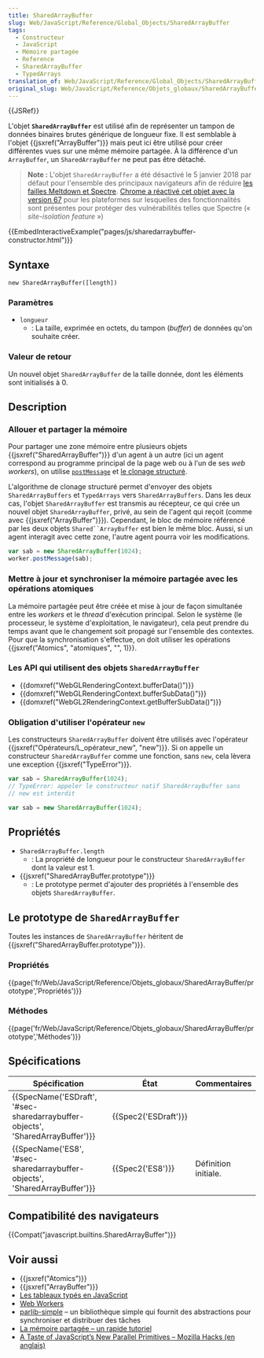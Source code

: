 ```yaml
---
title: SharedArrayBuffer
slug: Web/JavaScript/Reference/Global_Objects/SharedArrayBuffer
tags:
  - Constructeur
  - JavaScript
  - Mémoire partagée
  - Reference
  - SharedArrayBuffer
  - TypedArrays
translation_of: Web/JavaScript/Reference/Global_Objects/SharedArrayBuffer
original_slug: Web/JavaScript/Reference/Objets_globaux/SharedArrayBuffer
---
```

{{JSRef}}

L'objet **`SharedArrayBuffer`** est utilisé afin de représenter un tampon de données binaires brutes générique de longueur fixe. Il est semblable à l'objet {{jsxref("ArrayBuffer")}} mais peut ici être utilisé pour créer différentes vues sur une même mémoire partagée. À la différence d'un `ArrayBuffer`, un `SharedArrayBuffer` ne peut pas être détaché.

> **Note :** L'objet `SharedArrayBuffer` a été désactivé le 5 janvier 2018 par défaut pour l'ensemble des principaux navigateurs afin de réduire [les failles Meltdown et Spectre](https://blog.mozilla.org/security/2018/01/03/mitigations-landing-new-class-timing-attack/). [Chrome a réactivé cet objet avec la version 67](https://bugs.chromium.org/p/chromium/issues/detail?id=821270) pour les plateformes sur lesquelles des fonctionnalités sont présentes pour protéger des vulnérabilités telles que Spectre (« _site-isolation feature_ »)

{{EmbedInteractiveExample("pages/js/sharedarraybuffer-constructor.html")}}

## Syntaxe

    new SharedArrayBuffer([length])

### Paramètres

- `longueur`
  - : La taille, exprimée en octets, du tampon (_buffer_) de données qu'on souhaite créer.

### Valeur de retour

Un nouvel objet `SharedArrayBuffer` de la taille donnée, dont les éléments sont initialisés à 0.

## Description

### Allouer et partager la mémoire

Pour partager une zone mémoire entre plusieurs objets {{jsxref("SharedArrayBuffer")}} d'un agent à un autre (ici un agent correspond au programme principal de la page web ou à l'un de ses _web workers_), on utilise [`postMessage`](/fr/docs/Web/API/Worker/postMessage) et [le clonage structuré](/fr/docs/Web/API/Web_Workers_API/Structured_clone_algorithm).

L'algorithme de clonage structuré permet d'envoyer des objets `SharedArrayBuffers` et `TypedArrays` vers `SharedArrayBuffers`. Dans les deux cas, l'objet `SharedArrayBuffer` est transmis au récepteur, ce qui crée un nouvel objet `SharedArrayBuffer`, privé, au sein de l'agent qui reçoit (comme avec  {{jsxref("ArrayBuffer")}}). Cependant, le bloc de mémoire référencé par les deux objets ` Shared``ArrayBuffer ` est bien le même bloc. Aussi, si un agent interagit avec cette zone, l'autre agent pourra voir les modifications.

```js
var sab = new SharedArrayBuffer(1024);
worker.postMessage(sab);
```

### Mettre à jour et synchroniser la mémoire partagée avec les opérations atomiques

La mémoire partagée peut être créée et mise à jour de façon simultanée entre les _workers_ et le _thread_ d'exécution principal. Selon le système (le processeur, le système d'exploitation, le navigateur), cela peut prendre du temps avant que le changement soit propagé sur l'ensemble des contextes. Pour que la synchronisation s'effectue, on doit utiliser les opérations {{jsxref("Atomics", "atomiques", "", 1)}}.

### Les API qui utilisent des objets `SharedArrayBuffer`

- {{domxref("WebGLRenderingContext.bufferData()")}}
- {{domxref("WebGLRenderingContext.bufferSubData()")}}
- {{domxref("WebGL2RenderingContext.getBufferSubData()")}}

### Obligation d'utiliser l'opérateur `new`

Les constructeurs `SharedArrayBuffer` doivent être utilisés avec l'opérateur {{jsxref("Opérateurs/L_opérateur_new", "new")}}. Si on appelle un constructeur `SharedArrayBuffer` comme une fonction, sans `new`, cela lèvera une exception {{jsxref("TypeError")}}.

```js example-bad
var sab = SharedArrayBuffer(1024);
// TypeError: appeler le constructeur natif SharedArrayBuffer sans
// new est interdit
```

```js example-good
var sab = new SharedArrayBuffer(1024);
```

## Propriétés

- `SharedArrayBuffer.length`
  - : La propriété de longueur pour le constructeur `SharedArrayBuffer` dont la valeur est 1.
- {{jsxref("SharedArrayBuffer.prototype")}}
  - : Le prototype permet d'ajouter des propriétés à l'ensemble des objets `SharedArrayBuffer`.

## Le prototype de `SharedArrayBuffer`

Toutes les instances de `SharedArrayBuffer` héritent de {{jsxref("SharedArrayBuffer.prototype")}}.

### Propriétés

{{page('fr/Web/JavaScript/Reference/Objets_globaux/SharedArrayBuffer/prototype','Propriétés')}}

### Méthodes

{{page('fr/Web/JavaScript/Reference/Objets_globaux/SharedArrayBuffer/prototype','Méthodes')}}

## Spécifications

| Spécification                                                                                            | État                         | Commentaires         |
| -------------------------------------------------------------------------------------------------------- | ---------------------------- | -------------------- |
| {{SpecName('ESDraft', '#sec-sharedarraybuffer-objects', 'SharedArrayBuffer')}} | {{Spec2('ESDraft')}} |                      |
| {{SpecName('ES8', '#sec-sharedarraybuffer-objects', 'SharedArrayBuffer')}}     | {{Spec2('ES8')}}         | Définition initiale. |

## Compatibilité des navigateurs

{{Compat("javascript.builtins.SharedArrayBuffer")}}

## Voir aussi

- {{jsxref("Atomics")}}
- {{jsxref("ArrayBuffer")}}
- [Les tableaux typés en JavaScript](/fr/docs/Web/JavaScript/Tableaux_typés)
- [Web Workers](/fr/docs/Web/API/Web_Workers_API)
- [parlib-simple](https://github.com/lars-t-hansen/parlib-simple) – un bibliothèque simple qui fournit des abstractions pour synchroniser et distribuer des tâches
- [La mémoire partagée – un rapide tutoriel](https://github.com/tc39/ecmascript_sharedmem/blob/master/TUTORIAL.md)
- [A Taste of JavaScript’s New Parallel Primitives – Mozilla Hacks (en anglais)](https://hacks.mozilla.org/2016/05/a-taste-of-javascripts-new-parallel-primitives/)
